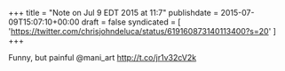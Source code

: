 +++
title = "Note on Jul 9 EDT 2015 at 11:7"
publishdate = 2015-07-09T15:07:10+00:00
draft = false
syndicated = [ 'https://twitter.com/chrisjohndeluca/status/619160873140113400?s=20' ]
+++

Funny, but painful @mani_art http://t.co/jr1v32cV2k
